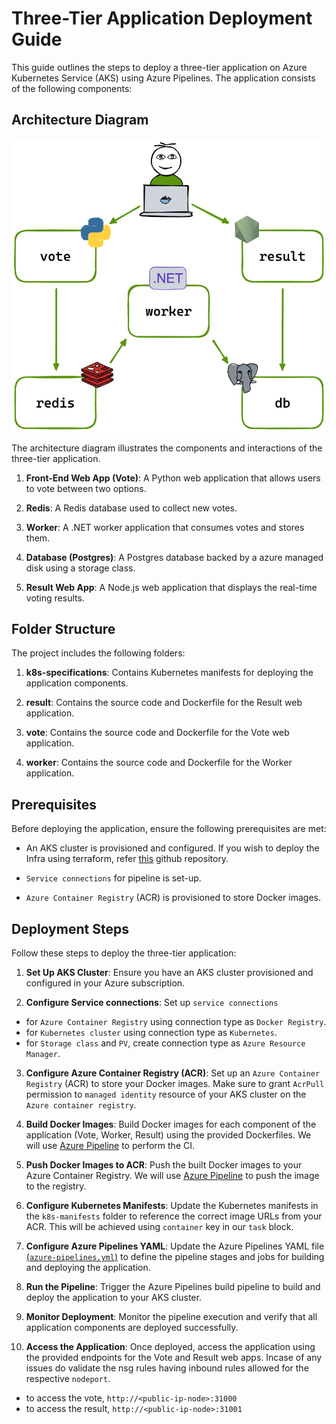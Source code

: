 # Three-Tier Application Deployment Guide

This guide outlines the steps to deploy a three-tier application on Azure Kubernetes Service (AKS) using Azure Pipelines. The application consists of the following components:

## Architecture Diagram

![Architecture Diagram](architecture.png)

The architecture diagram illustrates the components and interactions of the three-tier application.

1. **Front-End Web App (Vote)**: A Python web application that allows users to vote between two options.

2. **Redis**: A Redis database used to collect new votes.

3. **Worker**: A .NET worker application that consumes votes and stores them.

4. **Database (Postgres)**: A Postgres database backed by a azure managed disk using a storage class.

5. **Result Web App**: A Node.js web application that displays the real-time voting results.

## Folder Structure

The project includes the following folders:

1. **k8s-specifications**: Contains Kubernetes manifests for deploying the application components.

2. **result**: Contains the source code and Dockerfile for the Result web application.

3. **vote**: Contains the source code and Dockerfile for the Vote web application.

4. **worker**: Contains the source code and Dockerfile for the Worker application.


## Prerequisites

Before deploying the application, ensure the following prerequisites are met:

- An AKS cluster is provisioned and configured. If you wish to deploy the Infra using terraform, refer [this](https://github.com/rahul9754/terraform-aks.git) github repository.

- `Service connections` for pipeline is set-up.
- `Azure Container Registry` (ACR) is provisioned to store Docker images.


## Deployment Steps

Follow these steps to deploy the three-tier application:

1. **Set Up AKS Cluster**: Ensure you have an AKS cluster provisioned and configured in your Azure subscription.


2. **Configure Service connections**: Set up `service connections` 
- for `Azure Container Registry` using connection type as `Docker Registry`.
- for `Kubernetes cluster` using connection type as `Kubernetes`.
- for `Storage class` and `PV`, create connection type as `Azure Resource Manager`.

3. **Configure Azure Container Registry (ACR)**: Set up an `Azure Container Registry` (ACR) to store your Docker images. Make sure to grant `AcrPull` permission to `managed identity` resource of your AKS cluster on the `Azure container registry`.

4. **Build Docker Images**: Build Docker images for each component of the application (Vote, Worker, Result) using the provided Dockerfiles. We will use [Azure Pipeline](https://github.com/rahul9754/three-tier-app/blob/main/azure-pipelines.yml) to perform the CI.

5. **Push Docker Images to ACR**: Push the built Docker images to your Azure Container Registry. We will use [Azure Pipeline](https://github.com/rahul9754/three-tier-app/blob/main/azure-pipelines.yml) to push the image to the registry.

6. **Configure Kubernetes Manifests**: Update the Kubernetes manifests in the `k8s-manifests` folder to reference the correct image URLs from your ACR. This will be achieved using `container` key in our `task` block.

7. **Configure Azure Pipelines YAML**: Update the Azure Pipelines YAML file [(`azure-pipelines.yml`)](https://github.com/rahul9754/three-tier-app/blob/main/azure-pipelines.yml) to define the pipeline stages and jobs for building and deploying the application.

8. **Run the Pipeline**: Trigger the Azure Pipelines build pipeline to build and deploy the application to your AKS cluster.

9. **Monitor Deployment**: Monitor the pipeline execution and verify that all application components are deployed successfully.

10. **Access the Application**: Once deployed, access the application using the provided endpoints for the Vote and Result web apps. Incase of any issues do validate the nsg rules having inbound rules allowed for the respective `nodeport`. 
-   to access the vote, `http://<public-ip-node>:31000`
- to access the result, `http://<public-ip-node>:31001`